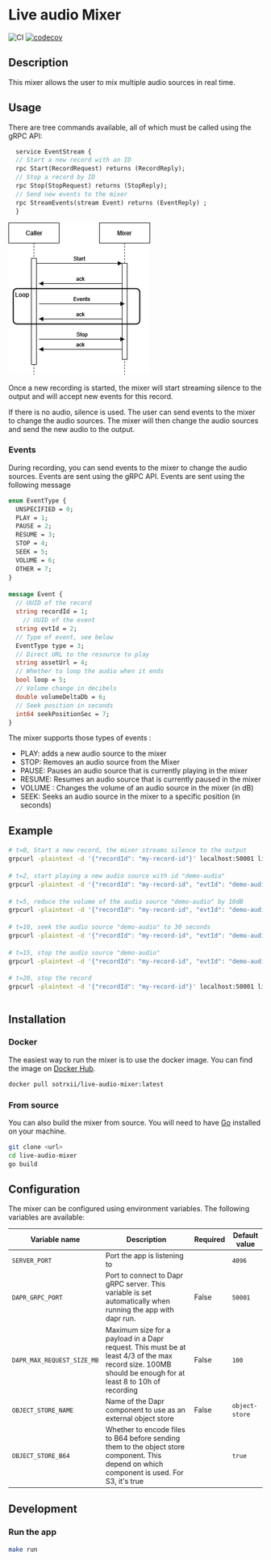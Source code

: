 # Live audio Mixer

![CI](https://github.com/SoTrxII/live-audio-mixer/actions/workflows/publish-coverage.yml/badge.svg)
[![codecov](https://codecov.io/gh/SoTrxII/live-audio-mixer/graph/badge.svg?token=E1YZKGK9IT)](https://codecov.io/gh/SoTrxII/live-audio-mixer)

## Description

This mixer allows the user to mix multiple audio sources in real time. 

## Usage

There are tree commands available, all of which must be called using the gRPC API:

```protobuf
  service EventStream {
  // Start a new record with an ID
  rpc Start(RecordRequest) returns (RecordReply);
  // Stop a record by ID
  rpc Stop(StopRequest) returns (StopReply);
  // Send new events to the mixer
  rpc StreamEvents(stream Event) returns (EventReply) ;
  }
```

![Sequence](./resources/images/sequence.png)

Once a new recording is started, the mixer will start streaming silence to the output and will accept new events for this record.

If there is no audio, silence is used. The
user can send events to the mixer to change the audio sources. The mixer will then change the audio sources and send the
new audio to the output.

### Events

During recording, you can send events to the mixer to change the audio sources. Events are sent using the gRPC API.
Events are sent using the following message

```protobuf
enum EventType {
  UNSPECIFIED = 0;
  PLAY = 1;
  PAUSE = 2;
  RESUME = 3;
  STOP = 4;
  SEEK = 5;
  VOLUME = 6;
  OTHER = 7;
}

message Event {
  // UUID of the record
  string recordId = 1;
    // UUID of the event
  string evtId = 2;
  // Type of event, see below
  EventType type = 3;
  // Direct URL to the resource to play
  string assetUrl = 4;
  // Whether to loop the audio when it ends
  bool loop = 5;
  // Volume change in decibels
  double volumeDeltaDb = 6;
  // Seek position in seconds
  int64 seekPositionSec = 7;
}
```

The mixer supports those types of events :

- PLAY: adds a new audio source to the mixer
- STOP: Removes an audio source from the Mixer
- PAUSE: Pauses an audio source that is currently playing in the mixer
- RESUME: Resumes an audio source that is currently paused in the mixer
- VOLUME : Changes the volume of an audio source in the mixer (in dB)
- SEEK: Seeks an audio source in the mixer to a specific position (in seconds)

## Example 

```bash
# t=0, Start a new record, the mixer streams silence to the output
grpcurl -plaintext -d '{"recordId": "my-record-id"}' localhost:50001 liveaudiomixer.EventStream/Start

# t=2, start playing a new audio source with id "demo-audio"
grpcurl -plaintext -d '{"recordId": "my-record-id", "evtId": "demo-audio", "type": "PLAY", "assetUrl": "https://www.soundhelix.com/examples/mp3/SoundHelix-Song-1.mp3"}' localhost:50001 liveaudiomixer.EventStream/StreamEvents

# t=5, reduce the volume of the audio source "demo-audio" by 10dB
grpcurl -plaintext -d '{"recordId": "my-record-id", "evtId": "demo-audio", "type": "VOLUME", "volumeDeltaDb": -10}' localhost:50001 liveaudiomixer.EventStream/StreamEvents

# t=10, seek the audio source "demo-audio" to 30 seconds
grpcurl -plaintext -d '{"recordId": "my-record-id", "evtId": "demo-audio", "type": "SEEK", "seekPositionSec": 30}' localhost:50001 liveaudiomixer.EventStream/StreamEvents

# t=15, stop the audio source "demo-audio"
grpcurl -plaintext -d '{"recordId": "my-record-id", "evtId": "demo-audio", "type": "STOP"}' localhost:50001 liveaudiomixer.EventStream/StreamEvents

# t=20, stop the record
grpcurl -plaintext -d '{"recordId": "my-record-id"}' localhost:50001 liveaudiomixer.EventStream/Stop
```

```grpc
````
## Installation

### Docker

The easiest way to run the mixer is to use the docker image. You can find the image on [Docker Hub](https://hub.docker.com/r/sotrxii/live-audio-mixer).

```bash 
docker pull sotrxii/live-audio-mixer:latest
```

### From source

You can also build the mixer from source. You will need to have [Go](https://golang.org/) installed on your machine.

```bash
git clone <url>
cd live-audio-mixer
go build
```

## Configuration

The mixer can be configured using environment variables. The following variables are available:

| Variable name | Description                                                                                                                                               | Required | Default value  |
|---------------|-----------------------------------------------------------------------------------------------------------------------------------------------------------|----------|----------------|
| `SERVER_PORT` | Port the app is listening to                                                                                                                              |          | `4096`         |
| `DAPR_GRPC_PORT` | Port to connect to Dapr gRPC server. This variable is set automatically when running the app with dapr run.                                               | False    | `50001`        |
| `DAPR_MAX_REQUEST_SIZE_MB` | Maximum size for a payload in a Dapr request. This must be at least 4/3 of the max record size. 100MB should be enough for at least 8 to 10h of recording | False    | `100`          |
| `OBJECT_STORE_NAME` | Name of the Dapr component to use as an external object store                                                                                             | False    | `object-store` |
| `OBJECT_STORE_B64` | Whether to encode files to B64 before sending them to the object store component. This depend on which component is used. For S3, it's true               |          | `true`         |


## Development

### Run the app

```bash
make run
```